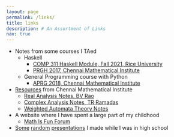 ```yaml
---
layout: page
permalink: /links/
title: links
description: # An Assortment of Links
nav: true
---
```


- Notes from some courses I TAed
    * Haskell 
        - [COMP 311 Haskell Module, Fall 2021, Rice University](https://agnishom.github.io/haskell-21/)
        - [PRGH 2017, Chennai Mathematical Institute](https://agnishom.github.io/PRGH17/)
    * General Programming course with Python
        - [APRG 2018, Chennai Mathematical Institute](https://agnishom.github.io/PRGH18/)
- [Resources](https://github.com/Agnishom/CMI-resources/tree/master/agnishom-cmi/www.cmi.ac.in/%7Eagnishom) from Chennai Mathematical Institute
    * [Real Analysis Notes, BV Rao](https://github.com/Agnishom/CMI-resources/tree/master/agnishom-cmi/www.cmi.ac.in/%7Eagnishom/sem3/analysis_notes)
    * [Complex Analysis Notes, TR Ramadas](https://github.com/Agnishom/CMI-resources/raw/master/agnishom-cmi/www.cmi.ac.in/%7Eagnishom/sem4/ComplexAnalysisUG2018.pdf)
    * [Weighted Automata Theory Notes](https://github.com/Agnishom/CMI-resources/raw/master/agnishom-cmi/www.cmi.ac.in/%7Eagnishom/sem6/wtat/wtat_notes.pdf)
- A website where I have spent a large part of my childhood
    * [Math Is Fun Forum](http://www.mathisfunforum.com)
- [Some](https://agnishom.github.io/BohrAtomicModel/) [random](direct-html/high-school/antacids.md.html) [presentations](direct-html/high-school/viscosity.md.html) I made while I was in high school